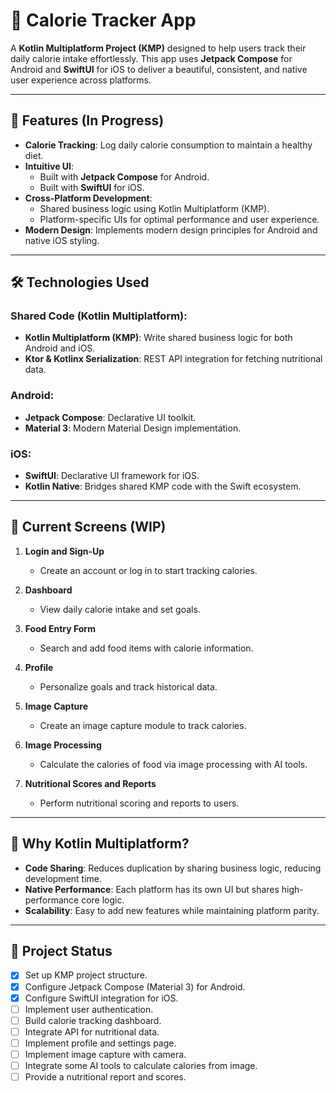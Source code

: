 # 🥗 Calorie Tracker App

A **Kotlin Multiplatform Project (KMP)** designed to help users track their daily calorie intake effortlessly. This app uses **Jetpack Compose** for Android and **SwiftUI** for iOS to deliver a beautiful, consistent, and native user experience across platforms.

---

## 🚀 Features (In Progress)

- **Calorie Tracking**: Log daily calorie consumption to maintain a healthy diet.
- **Intuitive UI**:
  - Built with **Jetpack Compose** for Android.
  - Built with **SwiftUI** for iOS.
- **Cross-Platform Development**:
  - Shared business logic using Kotlin Multiplatform (KMP).
  - Platform-specific UIs for optimal performance and user experience.
- **Modern Design**: Implements modern design principles for Android and native iOS styling.

---

## 🛠️ Technologies Used

### Shared Code (Kotlin Multiplatform):
- **Kotlin Multiplatform (KMP)**: Write shared business logic for both Android and iOS.
- **Ktor & Kotlinx Serialization**: REST API integration for fetching nutritional data.

### Android:
- **Jetpack Compose**: Declarative UI toolkit.
- **Material 3**: Modern Material Design implementation.

### iOS:
- **SwiftUI**: Declarative UI framework for iOS.
- **Kotlin Native**: Bridges shared KMP code with the Swift ecosystem.

---

## 📱 Current Screens (WIP)

1. **Login and Sign-Up**
   - Create an account or log in to start tracking calories.

2. **Dashboard**
   - View daily calorie intake and set goals.

3. **Food Entry Form**
   - Search and add food items with calorie information.

4. **Profile**
   - Personalize goals and track historical data.

5. **Image Capture**
   - Create an image capture module to track calories.

6. **Image Processing**
   - Calculate the calories of food via image processing with AI tools.

7. **Nutritional Scores and Reports**
   - Perform nutritional scoring and reports to users.

---

## 🌟 Why Kotlin Multiplatform?

- **Code Sharing**: Reduces duplication by sharing business logic, reducing development time.
- **Native Performance**: Each platform has its own UI but shares high-performance core logic.
- **Scalability**: Easy to add new features while maintaining platform parity.

---

## 🚧 Project Status

- [x] Set up KMP project structure.
- [x] Configure Jetpack Compose (Material 3) for Android.
- [x] Configure SwiftUI integration for iOS.
- [ ] Implement user authentication.
- [ ] Build calorie tracking dashboard.
- [ ] Integrate API for nutritional data.
- [ ] Implement profile and settings page.
- [ ] Implement image capture with camera.
- [ ] Integrate some AI tools to calculate calories from image.
- [ ] Provide a nutritional report and scores.